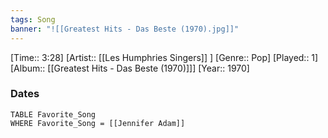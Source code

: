 ```yaml
---
tags: Song  
banner: "![[Greatest Hits - Das Beste (1970).jpg]]"
---
```

[Time:: 3:28]
[Artist:: [[Les Humphries Singers]] ]
[Genre:: Pop]
[Played:: 1]
[Album:: [[Greatest Hits - Das Beste (1970)]]]
[Year:: 1970]
### Dates
````dataview
TABLE Favorite_Song
WHERE Favorite_Song = [[Jennifer Adam]]
````